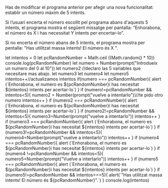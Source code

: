 Has de modificar el programa anterior per afegir una nova funcionalitat: establir un número màxim de 5 intents.

Si l’usuari encerta el número escollit pel programa abans d'aquests 5 intents, el programa mostra el següent missatge per pantalla: “Enhorabona, el número és X i has necessitat Y intents per encertar-lo”.

Si no encerta el número abans de 5 intents, el programa mostra per pentalla: "Has utilitzat massa intents! El número és X ".

<!DOCTYPE html>
<html lang="en">
<head>
    <meta charset="UTF-8">
    <meta http-equiv="X-UA-Compatible" content="IE=edge">
    <meta name="viewport" content="width=device-width, initial-scale=1.0">
    <title>Document</title>
    <script src="Modul5exe4.js"></script>
</head>
<body>
    
</body>
</html>
let intentos = 0
let pcRandomNumber = Math.ceil ((Math.random() * 10))
console.log(pcRandomNumber)
let numero = Number(prompt("Introdueix un numero del 0 al 10"))
let numero2 //declaro las 5 variables que necesitare mas abajo.
let numero3
let numero4
let numero5 
intentos++//actualizamos intentos
if(numero === pcRandomNumber){
    alert (`Enhorabona, el numero es ${pcRandomNumber}i has necesitat ${intentos} intents per acertar-lo`)
}
if (numero!=pcRandomNumber && intentos<5){
    numero2 = Number(prompt("vuelve a intentarlo"))//te pido otro numero 
    intentos++
}
if (numero2 === pcRandomNumber){
    alert (`Enhorabona, el numero es ${pcRandomNumber}i has necesitat ${intentos} intents per acertar-lo`)
}
if (numero2!=pcRandomNumber && intentos<5){
    numero3=Number(prompt("vuelve a intentarlo"))
    intentos++
}
if (numero3 === pcRandomNumber){
    alert (`Enhorabona, el numero es ${pcRandomNumber}i has necesitat ${intentos} intents per acertar-lo`)
}
if (numero3!=pcRandomNumber && intentos<5){
    numero4=Number(prompt("vuelve a intentarlo"))
    intentos++
}
if (numero4 === pcRandomNumber){
    alert (`Enhorabona, el numero es ${pcRandomNumber}i has necesitat ${intentos} intents per acertar-lo`)
}
if (numero4 !=pcRandomNumber && intentos<5){
    numero5=Number(prompt("Vuelve a intertarlo"))
    intentos++
}
if (numero5 === pcRandomNumber){
    alert (`Enhorabona, el numero es ${pcRandomNumber}i has necesitat ${intentos} intents per acertar-lo`)
}
if (numero5!=pcRandomNumber && intentos===5){
   alert(`"Has utilitzat massa intents! El número és ${pcRandomNumber}".`)
}
console.log(intentos)